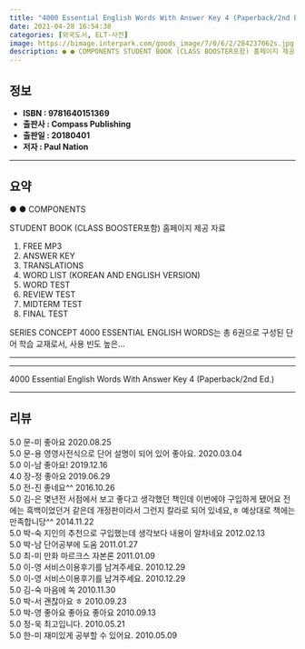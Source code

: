 ```yaml
---
title: "4000 Essential English Words With Answer Key 4 (Paperback/2nd Ed.)"
date: 2021-04-28 16:54:38
categories: [외국도서, ELT-사전]
image: https://bimage.interpark.com/goods_image/7/0/6/2/284237062s.jpg
description: ● ● COMPONENTS STUDENT BOOK (CLASS BOOSTER포함) 홈페이지 제공 자료 1. FREE MP3 2. ANSWER KEY 3. TRANSLATIONS 4. WORD LIST (KOREAN AND ENGLISH VERSION) 5. WORD TEST 6.
---
```


## **정보**

- **ISBN : 9781640151369**
- **출판사 : Compass Publishing**
- **출판일 : 20180401**
- **저자 : Paul Nation**

------



## **요약**

●  ●  COMPONENTS

STUDENT BOOK (CLASS BOOSTER포함)
홈페이지 제공 자료
1. FREE MP3 
2. ANSWER KEY
3. TRANSLATIONS
4. WORD LIST (KOREAN AND ENGLISH VERSION)
5. WORD TEST
6. REVIEW TEST
7. MIDTERM TEST
8. FINAL TEST

SERIES CONCEPT
4000 ESSENTIAL ENGLISH WORDS는 총 6권으로 구성된 단어 학습 교재로서, 사용 빈도 높은... 

------



------


4000 Essential English Words With Answer Key 4 (Paperback/2nd Ed.) 

------


## **리뷰** 

5.0 문-미 좋아요 2020.08.25 <br/>5.0 문-용 영영사전식으로 단어 설명이 되어 있어 좋아요. 2020.03.04 <br/>5.0 이-남 좋아요! 2019.12.16 <br/>4.0 장-정 좋아요 2019.06.29 <br/>5.0 전-진 좋네요^^ 2016.10.26 <br/>5.0 김-은 몇년전 서점에서 보고 좋다고 생각했던 책인데 이번에야 구입하게 됐어요 전에는 흑백이었던거 같은데 개정판이라서 그런지 칼라로 되어 있네요,ㅎ 예상대로 책에는 만족합니당^^ 2014.11.22 <br/>5.0 박-숙 지인의 추천으로 구입했는데 생각보다 내용이 알차네요 2012.02.13 <br/>5.0 박-남 단어공부에 도움 2011.01.27 <br/>5.0 최-미 만화 마르크스 자본론  2011.01.09 <br/>5.0 이-영 서비스이용후기를 남겨주세요.  2010.12.29 <br/>5.0 이-영 서비스이용후기를 남겨주세요.  2010.12.29 <br/>5.0 김-숙 마음에 쏙 2010.11.30 <br/>5.0 박-서 괜찮아요 ㅎ 2010.09.23 <br/>5.0 박-영 좋아요  좋아요 좋아요 2010.09.13 <br/>5.0 정-욱 최고입니다. 2010.05.21 <br/>5.0 한-미 재미있게 공부할 수 있어요. 2010.05.09 <br/>